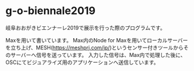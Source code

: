 # g-o-biennale2019

岐阜おおがきビエンナーレ2019で展示を行った際のプログラムです。

Maxを用いて書いています。
Max内のNode for Maxを用いてローカルサーバーを立ち上げ、MESH(https://meshprj.com/jp/)というセンサー付きツールからそのサーバーへ信号を送っています。
入力した信号は、Max内で処理した後に、OSCにてビジュアライズ用のアプリケーションへ送信しています。
